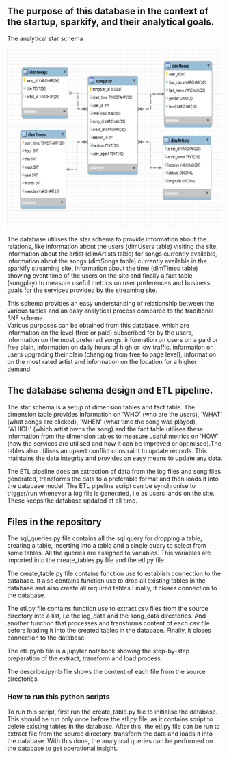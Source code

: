 ## The purpose of this database in the context of the startup, sparkify, and their analytical goals.

<p> The analytical star schema </p>
<img src="https://github.com/CharlesIro1125/DataWarehouse/blob/master/ETL_Redshift_Warehouse2/analyticSchema.png" alt="schema" width="600" height="420" />

The database utilises the star schema to provide information about the relations, like information about the users (dimUsers table) visiting the site, information about the artist (dimArtists table) for songs currently available, information about the songs (dimSongs table) currently available in the sparkify streaming site, information about the time (dimTimes table) showing event time of the users on the site and finally a fact table (songplay) to measure useful metrics on user preferences and business goals for the services provided by the streaming site.

This schema provides an easy understanding of relationship between the various tables and an easy analytical process compared to the traditional 3NF schema.  
Various purposes can be obtained from this database, which are information on the level (free or paid) subscribed for by the users, information on the most preferred songs, information on users on a paid or free plain, information on daily hours of high or low traffic, information on users upgrading their plain (changing from free to page level), information on the most rated artist and information on the location for a higher demand.


## The database schema design and ETL pipeline.

      
The star schema is a setup of dimension tables and fact table. The dimension table provides information on 'WHO' (who are the users), 'WHAT' (what songs are clicked), 'WHEN' (what time the song was played), 'WHICH' (which artist owns the song) and the fact table utilises these information from the dimension tables to measure useful metrics on 'HOW' (how the services are utilised and how it can be improved or optimised).The tables also utilises an upsert conflict constraint to update records. This maintains the data integrity and provides an easy means to update any data.



The ETL pipeline does an extraction of data from the log files and song files generated, transforms the data to a preferable format and then loads it into the database model. The ETL pipeline script can be synchronise to trigger/run whenever a log file is generated, i.e as users lands on the site. These keeps the database updated at all time.

## Files in the repository

The sql_queries.py file contains all the sql query for dropping a table, creating a table, inserting into a table and a single query to select from some tables. All the queries are assigned to variables. This variables are imported into the create_tables.py file and the etl.py file.

The create_table.py file contains function use to establish connection to the database. It also contains function use to drop all existing tables in the database and also create all required tables.Finally, it closes connection to the database.

The etl.py file contains function use to extract csv files from the source directory into a list, i.e the log_data and the song_data directories. And another function that processes and transforms content of each csv file before loading it into the created tables in the database. Finally, it closes connection to the database.

The etl.ipynb file is a jupyter notebook showing the step-by-step preparation of the extract, transform and load process.

The describe.ipynb file shows the content of each file from the source directories.


            
### How to run this python scripts

To run this script, first run the create_table.py file to initialise the database. This should be run only once before the etl.py file, as it contains script to delete existing tables in the database.
After this, the etl.py file can be run to extract file from the source directory, transform the data and loads it into the database. With this done, the analytical queries can be performed on the database to get operational insight.

 


            


